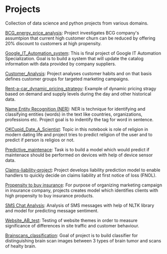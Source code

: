 # Projects
Collection of data science and python projects from various domains.


[BCG_energy_price_analysis](https://github.com/tamaricki/Projects/tree/main/BCG_energy_price_analysis): Project investigates BCG company's  assumtpion that current high customer churn can be reduced by offering 20% discount to customers at high propensity. 

[Google_IT_Automation_system](https://github.com/tamaricki/Projects/tree/main/Google_IT_Automation_system): This is final project of Google IT Automation Specialization. Goal is to build a system that will update the catalog information with data provided by company suppliers.

[Customer_Analysis](https://github.com/tamaricki/Projects/blob/main/Customer_analysis_clustering.ipynb): Project analyses customer habits and on that basis defines customer groups for targeted marketing campaigns.

[Rent-a-car_dynamic_pricing_strategy](https://github.com/tamaricki/Projects/blob/main/Dynamic_pricing.ipynb): Example of dynamic pricing stragy based on demand and supply levels during the day and other historical data.

[Name Entity Recognition (NER)](https://github.com/tamaricki/Projects/blob/main/NER_project.ipynb): NER is technique for identifying and classifying entities (words) in the text like countries, organizations, professions etc. Project goal is to indentify the tag for word in sentence. 

[OKCupid_Date_A_Scientist](https://github.com/tamaricki/Projects/blob/main/OKCupid_date_a_scientist.ipynb): Topic in this notebook is role of religion in modern dating life and project tries to predict religion of the user and to predict if person is religios or not. 

[Predictive_maintenace](https://github.com/tamaricki/Projects/blob/main/Predictive_maintenance.ipynb): Task is to build a model which would predict if  maintenace should be performed on devices with help of device sensor data.

[Claims-liability-project](https://github.com/tamaricki/Projects/blob/main/Claims_liability.ipynb): Project develops liability prediction model to enable handlers to quickly decide on claims liability at first notice of loss (FNOL).

[Propensity to buy insurance](https://github.com/tamaricki/Projects/blob/main/Propensity_ToBuy_insurance.ipynb): For purpose of organizing marketing campaign in insurance company, projects creates model which identifies clients with high propensity to buy insurance products. 

[SMS Chat Analysis](https://github.com/tamaricki/Projects/blob/main/SMS_chat_analysis.ipynb):  Analysis of SMS messages with help of NLTK library and model for predicting message sentiment. 

[Website_AB_test](https://github.com/tamaricki/Projects/blob/main/Website_ab_test.ipynb): Testing of website themes in order to measure significance of  differences in site traffic and customer behaviour. 

[Brainscans_classification](https://github.com/tamaricki/Projects/blob/main/Brainscans_classification.ipynb): Goal of project is to build classifier for distinguishing brain scan images between 3 types of brain tumor and scans of healty brain.  









